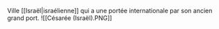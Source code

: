 Ville [[Israël|israélienne]] qui a une portée internationale par son ancien grand port.
![[Césarée (Israël).PNG]]